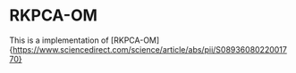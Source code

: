 # RKPCA-OM
This is a implementation of [RKPCA-OM]{https://www.sciencedirect.com/science/article/abs/pii/S0893608022001770}

